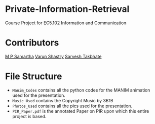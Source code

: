 # Private-Information-Retrieval
Course Project for EC5.102 Information and Communication

# Contributors
[M P Samartha](https://github.com/samarthamp)
[Varun Shastry](https://github.com/GroanKing05)
[Sarvesh Takbhate](https://github.com/sarvesh2005takbhate)

# File Structure
- `Manim_Codes` contains all the python codes for the MANIM animation used for the presentation.
- `Music_Used` contains the Copyright Music by 3B1B
- `Photos_Used` contains all the pics used for the presentation.
- `PIR_Paper.pdf` is the annotated Paper on PIR upon which this entire project is based.
